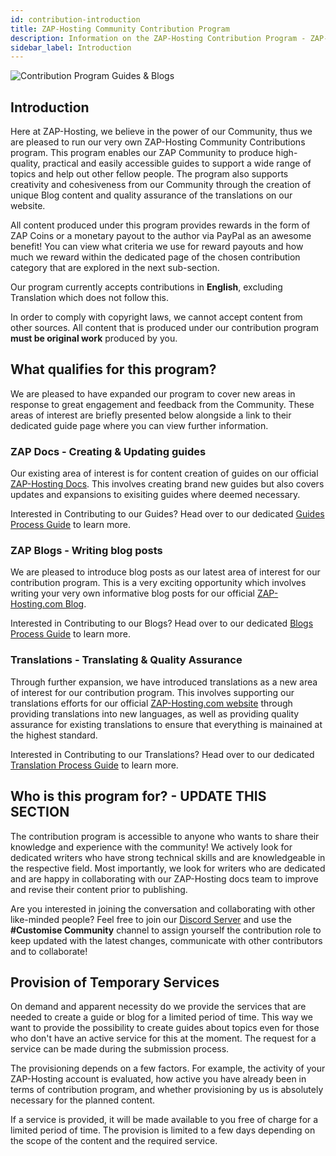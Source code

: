 ```yaml
---
id: contribution-introduction
title: ZAP-Hosting Community Contribution Program
description: Information on the ZAP-Hosting Contribution Program - ZAP-Hosting.com documentation
sidebar_label: Introduction
---
```


![Contribution Program Guides & Blogs](https://github.com/zaphosting/docs/assets/42719082/56c0d6e1-75f9-4dec-825b-64c562eccabe)

## Introduction

Here at ZAP-Hosting, we believe in the power of our Community, thus we are pleased to run our very own ZAP-Hosting Community Contributions program. This program enables our ZAP Community to produce high-quality, practical and easily accessible guides to support a wide range of topics and help out other fellow people. The program also supports creativity and cohesiveness from our Community through the creation of unique Blog content and quality assurance of the translations on our website.

All content produced under this program provides rewards in the form of ZAP Coins or a monetary payout to the author via PayPal as an awesome benefit! You can view what criteria we use for reward payouts and how much we reward within the dedicated page of the chosen contribution category that are explored in the next sub-section.

Our program currently accepts contributions in **English**, excluding Translation which does not follow this.

In order to comply with copyright laws, we cannot accept content from other sources. All content that is produced under our contribution program **must be original work** produced by you.

## What qualifies for this program?

We are pleased to have expanded our program to cover new areas in response to great engagement and feedback from the Community. These areas of interest are briefly presented below alongside a link to their dedicated guide page where you can view further information.

### ZAP Docs - Creating & Updating guides

Our existing area of interest is for content creation of guides on our official [ZAP-Hosting Docs](https://zap-hosting.com/guides/). This involves creating brand new guides but also covers updates and expansions to exisiting guides where deemed necessary.

Interested in Contributing to our Guides? Head over to our dedicated [Guides Process Guide](contribution-guides.md) to learn more.

### ZAP Blogs - Writing blog posts

We are pleased to introduce blog posts as our latest area of interest for our contribution program. This is a very exciting opportunity which involves writing your very own informative blog posts for our official [ZAP-Hosting.com Blog](https://zap-hosting.com/en/blog/).

Interested in Contributing to our Blogs? Head over to our dedicated [Blogs Process Guide](contribution-blogs.md) to learn more.

### Translations - Translating & Quality Assurance

Through further expansion, we have introduced translations as a new area of interest for our contribution program. This involves supporting our translations efforts for our official [ZAP-Hosting.com website](https://zap-hosting.com) through providing translations into new languages, as well as providing quality assurance for existing translations to ensure that everything is mainained at the highest standard.

Interested in Contributing to our Translations? Head over to our dedicated [Translation Process Guide](contribution-translations.md) to learn more.

## Who is this program for? - UPDATE THIS SECTION

The contribution program is accessible to anyone who wants to share their knowledge and experience with the community! We actively look for dedicated writers who have strong technical skills and are knowledgeable in the respective field. Most importantly, we look for writers who are dedicated and are happy in collaborating with our ZAP-Hosting docs team to improve and revise their content prior to publishing.

Are you interested in joining the conversation and collaborating with other like-minded people? Feel free to join our [Discord Server](https://discord.com/invite/zaphosting) and use the **#Customise Community** channel to assign yourself the contribution role to keep updated with the latest changes, communicate with other contributors and to collaborate!

## Provision of Temporary Services

On demand and apparent necessity do we provide the services that are needed to create a guide or blog for a limited period of time. This way we want to provide the possibility to create guides about topics even for those who don't have an active service for this at the moment. The request for a service can be made during the submission process. 

The provisioning depends on a few factors. For example, the activity of your ZAP-Hosting account is evaluated, how active you have already been in terms of contribution program, and whether provisioning by us is absolutely necessary for the planned content. 

If a service is provided, it will be made available to you free of charge for a limited period of time. The provision is limited to a few days depending on the scope of the content and the required service.
